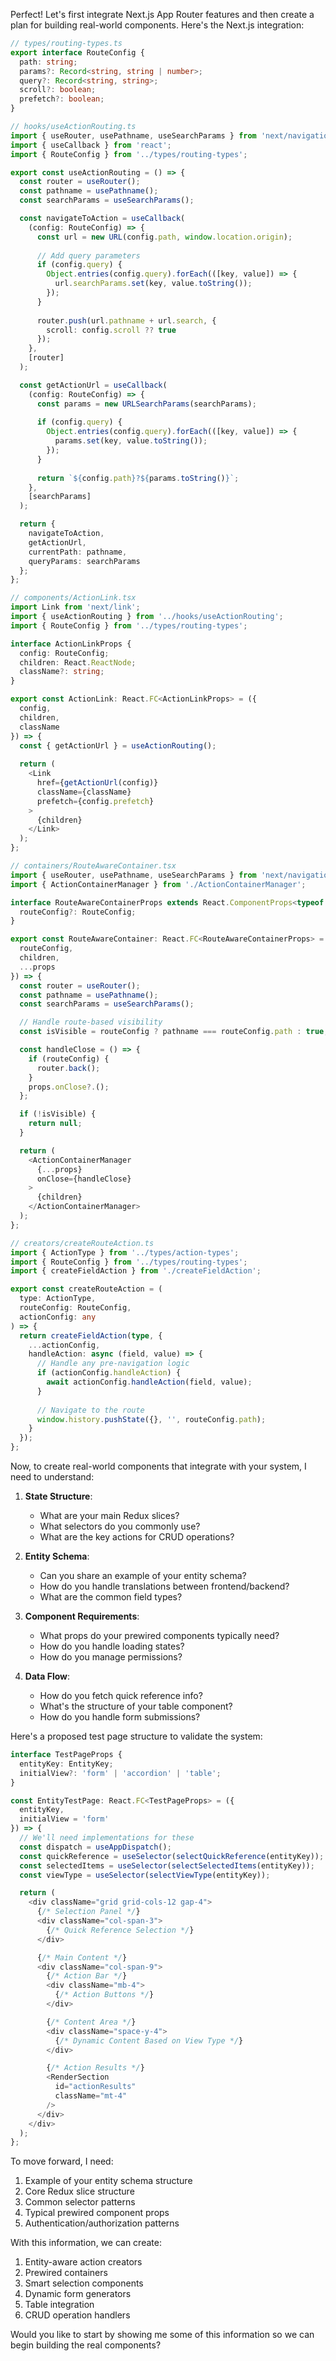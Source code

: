 Perfect! Let's first integrate Next.js App Router features and then create a plan for building real-world components. Here's the Next.js integration:

```typescript
// types/routing-types.ts
export interface RouteConfig {
  path: string;
  params?: Record<string, string | number>;
  query?: Record<string, string>;
  scroll?: boolean;
  prefetch?: boolean;
}

// hooks/useActionRouting.ts
import { useRouter, usePathname, useSearchParams } from 'next/navigation';
import { useCallback } from 'react';
import { RouteConfig } from '../types/routing-types';

export const useActionRouting = () => {
  const router = useRouter();
  const pathname = usePathname();
  const searchParams = useSearchParams();

  const navigateToAction = useCallback(
    (config: RouteConfig) => {
      const url = new URL(config.path, window.location.origin);
      
      // Add query parameters
      if (config.query) {
        Object.entries(config.query).forEach(([key, value]) => {
          url.searchParams.set(key, value.toString());
        });
      }
      
      router.push(url.pathname + url.search, {
        scroll: config.scroll ?? true
      });
    },
    [router]
  );

  const getActionUrl = useCallback(
    (config: RouteConfig) => {
      const params = new URLSearchParams(searchParams);
      
      if (config.query) {
        Object.entries(config.query).forEach(([key, value]) => {
          params.set(key, value.toString());
        });
      }
      
      return `${config.path}?${params.toString()}`;
    },
    [searchParams]
  );

  return {
    navigateToAction,
    getActionUrl,
    currentPath: pathname,
    queryParams: searchParams
  };
};

// components/ActionLink.tsx
import Link from 'next/link';
import { useActionRouting } from '../hooks/useActionRouting';
import { RouteConfig } from '../types/routing-types';

interface ActionLinkProps {
  config: RouteConfig;
  children: React.ReactNode;
  className?: string;
}

export const ActionLink: React.FC<ActionLinkProps> = ({
  config,
  children,
  className
}) => {
  const { getActionUrl } = useActionRouting();
  
  return (
    <Link 
      href={getActionUrl(config)}
      className={className}
      prefetch={config.prefetch}
    >
      {children}
    </Link>
  );
};

// containers/RouteAwareContainer.tsx
import { useRouter, usePathname, useSearchParams } from 'next/navigation';
import { ActionContainerManager } from './ActionContainerManager';

interface RouteAwareContainerProps extends React.ComponentProps<typeof ActionContainerManager> {
  routeConfig?: RouteConfig;
}

export const RouteAwareContainer: React.FC<RouteAwareContainerProps> = ({
  routeConfig,
  children,
  ...props
}) => {
  const router = useRouter();
  const pathname = usePathname();
  const searchParams = useSearchParams();

  // Handle route-based visibility
  const isVisible = routeConfig ? pathname === routeConfig.path : true;

  const handleClose = () => {
    if (routeConfig) {
      router.back();
    }
    props.onClose?.();
  };

  if (!isVisible) {
    return null;
  }

  return (
    <ActionContainerManager
      {...props}
      onClose={handleClose}
    >
      {children}
    </ActionContainerManager>
  );
};

// creators/createRouteAction.ts
import { ActionType } from '../types/action-types';
import { RouteConfig } from '../types/routing-types';
import { createFieldAction } from './createFieldAction';

export const createRouteAction = (
  type: ActionType,
  routeConfig: RouteConfig,
  actionConfig: any
) => {
  return createFieldAction(type, {
    ...actionConfig,
    handleAction: async (field, value) => {
      // Handle any pre-navigation logic
      if (actionConfig.handleAction) {
        await actionConfig.handleAction(field, value);
      }
      
      // Navigate to the route
      window.history.pushState({}, '', routeConfig.path);
    }
  });
};

```

Now, to create real-world components that integrate with your system, I need to understand:

1. **State Structure**:
    - What are your main Redux slices?
    - What selectors do you commonly use?
    - What are the key actions for CRUD operations?

2. **Entity Schema**:
    - Can you share an example of your entity schema?
    - How do you handle translations between frontend/backend?
    - What are the common field types?

3. **Component Requirements**:
    - What props do your prewired components typically need?
    - How do you handle loading states?
    - How do you manage permissions?

4. **Data Flow**:
    - How do you fetch quick reference info?
    - What's the structure of your table component?
    - How do you handle form submissions?

Here's a proposed test page structure to validate the system:

```typescript
interface TestPageProps {
  entityKey: EntityKey;
  initialView?: 'form' | 'accordion' | 'table';
}

const EntityTestPage: React.FC<TestPageProps> = ({
  entityKey,
  initialView = 'form'
}) => {
  // We'll need implementations for these
  const dispatch = useAppDispatch();
  const quickReference = useSelector(selectQuickReference(entityKey));
  const selectedItems = useSelector(selectSelectedItems(entityKey));
  const viewType = useSelector(selectViewType(entityKey));

  return (
    <div className="grid grid-cols-12 gap-4">
      {/* Selection Panel */}
      <div className="col-span-3">
        {/* Quick Reference Selection */}
      </div>

      {/* Main Content */}
      <div className="col-span-9">
        {/* Action Bar */}
        <div className="mb-4">
          {/* Action Buttons */}
        </div>

        {/* Content Area */}
        <div className="space-y-4">
          {/* Dynamic Content Based on View Type */}
        </div>

        {/* Action Results */}
        <RenderSection
          id="actionResults"
          className="mt-4"
        />
      </div>
    </div>
  );
};
```

To move forward, I need:

1. Example of your entity schema structure
2. Core Redux slice structure
3. Common selector patterns
4. Typical prewired component props
5. Authentication/authorization patterns

With this information, we can create:

1. Entity-aware action creators
2. Prewired containers
3. Smart selection components
4. Dynamic form generators
5. Table integration
6. CRUD operation handlers

Would you like to start by showing me some of this information so we can begin building the real components?
